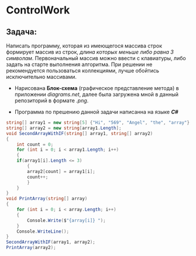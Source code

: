 # ControlWork

## Задача: 
Написать программу, которая из имеющегося массива строк формирует массив из строк, *длина которых меньше либо равна 3 символам*. Первоначальный массив можно ввести с клавиатуры, либо задать на старте выполнения алгоритма. При решении не рекомендуется пользоваться коллекциями, лучше обойтись исключительно массивами.

* Нарисована **Блок-схема** (графическое представление метода) в приложении _diagrams.net_, далее была загружена мной в данный репозиторий в формате *.png*.  

* Программа по прешению данной задачи написанна на языке ***C#***
```C#
string[] array1 = new string[5] {"Hi", "569", "Angel", "the", "array"};
string[] array2 = new string[array1.Length];
void SecondArrayWithIF(string[] array1, string[] array2)
{
    int count = 0;
    for (int i = 0; i < array1.Length; i++)
    {
    if(array1[i].Length <= 3)
        {
        array2[count] = array1[i];
        count++;
        }
    }
}
void PrintArray(string[] array)
{
    for (int i = 0; i < array.Length; i++)
    {
        Console.Write($"{array[i]} ");
    }
    Console.WriteLine();
}
SecondArrayWithIF(array1, array2);
PrintArray(array2);
```
